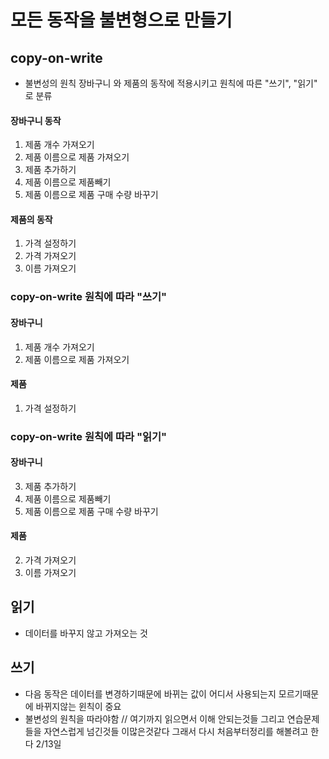 # 모든 동작을 불변형으로 만들기

## copy-on-write

- 불변성의 원칙
  장바구니 와 제품의 동작에 적용시키고 원칙에 따른 "쓰기", "읽기" 로 분류

#### 장바구니 동작

1. 제품 개수 가져오기
2. 제품 이름으로 제품 가져오기
3. 제품 추가하기
4. 제품 이름으로 제품빼기
5. 제품 이름으로 제품 구매 수량 바꾸기

#### 제품의 동작

1. 가격 설정하기
2. 가격 가져오기
3. 이름 가져오기

### copy-on-write 원칙에 따라 "쓰기"

#### 장바구니

1. 제품 개수 가져오기
2. 제품 이름으로 제품 가져오기

#### 제품

1. 가격 설정하기

### copy-on-write 원칙에 따라 "읽기"

#### 장바구니

3. 제품 추가하기
4. 제품 이름으로 제품빼기
5. 제품 이름으로 제품 구매 수량 바꾸기

#### 제품

2. 가격 가져오기
3. 이름 가져오기

## 읽기

- 데이터를 바꾸지 않고 가져오는 것

## 쓰기

- 다음 동작은 데이터를 변경하기때문에 바뀌는 값이 어디서 사용되는지 모르기때문에 바뀌지않는 윈칙이 중요
- 불변성의 원칙을 따라야함
  // 여기까지 읽으면서 이해 안되는것들 그리고 연습문제들을 자연스럽게 넘긴것들 이많은것같다 그래서 다시 처음부터정리를 해볼려고 한다 2/13일
